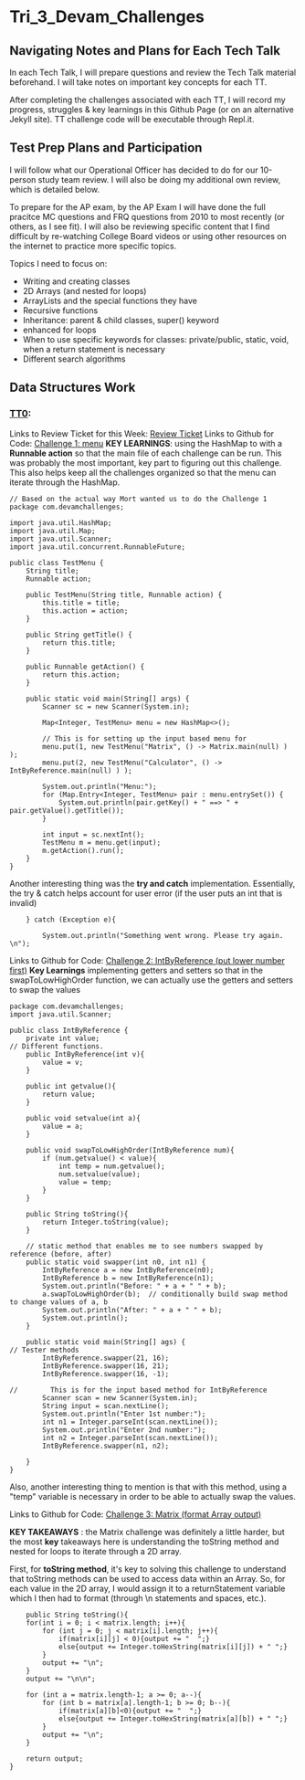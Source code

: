# Tri_3_Devam_Challenges

## Navigating Notes and Plans for Each Tech Talk
In each Tech Talk, I will prepare questions and review the Tech Talk material beforehand. I will take notes on important key concepts for each TT. 

After completing the challenges associated with each TT, I will record my progress, struggles & key learnings in this Github Page (or on an alternative Jekyll site). TT challenge code will be executable through Repl.it.

## Test Prep Plans and Participation

I will follow what our Operational Officer has decided to do for our 10-person study team review. I will also be doing my additional own review, which is detailed below.

To prepare for the AP exam, by the AP Exam I will have done the full pracitce MC questions and FRQ questions from 2010 to most recently (or others, as I see fit). I will also be reviewing specific content that I find difficult by re-watching College Board videos or using other resources on the internet to practice more specific topics.

Topics I need to focus on:
* Writing and creating classes
* 2D Arrays (and nested for loops)
* ArrayLists and the special functions they have
* Recursive functions
* Inheritance: parent & child classes, super() keyword
* enhanced for loops
* When to use specific keywords for classes: private/public, static, void, when a return statement is necessary
* Different search algorithms


## Data Structures Work

### [TT0](https://github.com/devamshri/Tri_3_Devam_Challenges/issues/1): 
Links to Review Ticket for this Week: [Review Ticket](https://github.com/devamshri/Tri_3_Devam_Challenges/issues/1)
Links to Github for Code: [Challenge 1: menu](https://https://github.com/devamshri/Tri_3_Devam_Challenges/blob/main/src/com/devamchallenges/TestMenu.java)
**KEY LEARNINGS**: using the HashMap to with a **Runnable action** so that the main file of each challenge can be run. This was probably the most important, key part to figuring out this challenge. This also helps keep all the challenges organized so that the menu can iterate through the HashMap.
```
// Based on the actual way Mort wanted us to do the Challenge 1
package com.devamchallenges;

import java.util.HashMap;
import java.util.Map;
import java.util.Scanner;
import java.util.concurrent.RunnableFuture;

public class TestMenu {
    String title;
    Runnable action;

    public TestMenu(String title, Runnable action) {
        this.title = title;
        this.action = action;
    }

    public String getTitle() {
        return this.title;
    }

    public Runnable getAction() {
        return this.action;
    }

    public static void main(String[] args) {
        Scanner sc = new Scanner(System.in);

        Map<Integer, TestMenu> menu = new HashMap<>();

        // This is for setting up the input based menu for
        menu.put(1, new TestMenu("Matrix", () -> Matrix.main(null) ) );
        menu.put(2, new TestMenu("Calculator", () -> IntByReference.main(null) ) );

        System.out.println("Menu:");
        for (Map.Entry<Integer, TestMenu> pair : menu.entrySet()) {
            System.out.println(pair.getKey() + " ==> " + pair.getValue().getTitle());
        }

        int input = sc.nextInt();
        TestMenu m = menu.get(input);
        m.getAction().run();
    }
}
```
Another interesting thing was the **try and catch** implementation. Essentially, the try & catch helps account for user error (if the user puts an int that is invalid)

        } catch (Exception e){
        
            System.out.println("Something went wrong. Please try again. \n");


Links to Github for Code: [Challenge 2: IntByReference (put lower number first)](https://https://github.com/devamshri/Tri_3_Devam_Challenges/blob/main/src/com/devamchallenges/IntByReference.java)
**Key Learnings**
implementing getters and setters so that in the swapToLowHighOrder function, we can actually use the getters and setters to swap the values
```
package com.devamchallenges;
import java.util.Scanner;

public class IntByReference {
    private int value;
// Different functions.
    public IntByReference(int v){
        value = v;
    }

    public int getvalue(){
        return value;
    }

    public void setvalue(int a){
        value = a;
    }

    public void swapToLowHighOrder(IntByReference num){
        if (num.getvalue() < value){
            int temp = num.getvalue();
            num.setvalue(value);
            value = temp;
        }
    }

    public String toString(){
        return Integer.toString(value);
    }

    // static method that enables me to see numbers swapped by reference (before, after)
    public static void swapper(int n0, int n1) {
        IntByReference a = new IntByReference(n0);
        IntByReference b = new IntByReference(n1);
        System.out.println("Before: " + a + " " + b);
        a.swapToLowHighOrder(b);  // conditionally build swap method to change values of a, b
        System.out.println("After: " + a + " " + b);
        System.out.println();
    }

    public static void main(String[] ags) {
// Tester methods
        IntByReference.swapper(21, 16);
        IntByReference.swapper(16, 21);
        IntByReference.swapper(16, -1);

//        This is for the input based method for IntByReference
        Scanner scan = new Scanner(System.in);
        String input = scan.nextLine();
        System.out.println("Enter 1st number:");
        int n1 = Integer.parseInt(scan.nextLine());
        System.out.println("Enter 2nd number:");
        int n2 = Integer.parseInt(scan.nextLine());
        IntByReference.swapper(n1, n2);

    }
}
```   
Also, another interesting thing to mention is that with this method, using a "temp" variable is necessary in order to be able to actually swap the values. 

Links to Github for Code: [Challenge 3: Matrix (format Array output)](https://github.com/devamshri/Tri_3_Devam_Challenges/blob/main/src/com/devamchallenges/Matrix.java)

**KEY TAKEAWAYS** : the Matrix challenge was definitely a little harder, but the most **key** takeaways here is understanding the toString method and nested for loops to iterate through a 2D array.

First, for **toString method**, it's key to solving this challenge to understand that toString methods can be used to access data within an Array. So, for each value in the 2D array, I would assign it to a returnStatement variable which I then had to format (through \n statements and spaces, etc.).

        public String toString(){
        for(int i = 0; i < matrix.length; i++){
            for (int j = 0; j < matrix[i].length; j++){
                if(matrix[i][j] < 0){output += "  ";}
                else{output += Integer.toHexString(matrix[i][j]) + " ";}
            }
            output += "\n";
        }
        output += "\n\n";

        for (int a = matrix.length-1; a >= 0; a--){
            for (int b = matrix[a].length-1; b >= 0; b--){
                if(matrix[a][b]<0){output += "  ";}
                else{output += Integer.toHexString(matrix[a][b]) + " ";}
            }
            output += "\n";
        }

        return output;
    }
